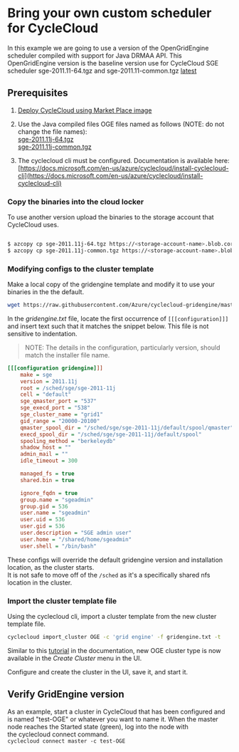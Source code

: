 # Bring your own custom scheduler for CycleCloud
In this example we are going to use a version of the OpenGridEngine scheduler compiled with support for Java DRMAA API. This OpenGridEngine version is the baseline version use for CycleCloud SGE scheduler sge-2011.11-64.tgz and sge-2011.11-common.tgz [latest](https://github.com/Azure/cyclecloud-gridengine/releases/latest)

## Prerequisites  
1. [Deploy CycleCloud using Market Place image](https://docs.microsoft.com/en-us/azure/cyclecloud/qs-install-marketplace?view=cyclecloud-8)
2. Use the Java compiled files OGE files named as follows (NOTE: do not change the file names):  		    
		    [sge-2011.11j-64.tgz](https://github.com/javierromancsa/BYO_custom_schduler_for_CycleCloud/blob/master/sge-2011.11j-64.tgz)  
		    [sge-2011.11j-common.tgz](https://github.com/javierromancsa/BYO_custom_schduler_for_CycleCloud/blob/master/sge-2011.11j-common.tgz)
		    
3. The cyclecloud cli must be configured. Documentation is available here:  
  [https://docs.microsoft.com/en-us/azure/cyclecloud/install-cyclecloud-cli](https://docs.microsoft.com/en-us/azure/cyclecloud/install-cyclecloud-cli)


### Copy the binaries into the cloud locker

To use another version upload the binaries to the storage account that CycleCloud uses.

```bash

$ azcopy cp sge-2011.11j-64.tgz https://<storage-account-name>.blob.core.windows.net/cyclecloud/gridengine/blobs/
$ azcopy cp sge-2011.11j-common.tgz https://<storage-account-name>.blob.core.windows.net/cyclecloud/gridengine/blobs/
```
### Modifying configs to the cluster template

Make a local copy of the gridengine template and modify it to use your binaries in the the default.

```bash
wget https://raw.githubusercontent.com/Azure/cyclecloud-gridengine/master/templates/gridengine.txt
```

In the _gridengine.txt_ file, locate the first occurrence of `[[[configuration]]]` and
insert text such that it matches the snippet below.  This file is not sensitive to 
indentation.

> NOTE:
> The details in the configuration, particularly version, should match the installer file name.

```ini
[[[configuration gridengine]]]
    make = sge
    version = 2011.11j
    root = /sched/sge/sge-2011-11j
    cell = "default"
    sge_qmaster_port = "537"
    sge_execd_port = "538"
    sge_cluster_name = "grid1"
    gid_range = "20000-20100"
    qmaster_spool_dir = "/sched/sge/sge-2011-11j/default/spool/qmaster" 
    execd_spool_dir = "/sched/sge/sge-2011-11j/default/spool"
    spooling_method = "berkeleydb"
    shadow_host = ""
    admin_mail = ""
    idle_timeout = 300

    managed_fs = true
    shared.bin = true

    ignore_fqdn = true
    group.name = "sgeadmin"
    group.gid = 536
    user.name = "sgeadmin"
    user.uid = 536
    user.gid = 536
    user.description = "SGE admin user"
    user.home = "/shared/home/sgeadmin"
    user.shell = "/bin/bash"

```

These configs will override the default gridengine version and installation location, as the cluster starts.  
It is not safe to move off of the `/sched` as it's a specifically shared nfs location in the cluster.

### Import the cluster template file

Using the cyclecloud cli, import a cluster template from the new cluster template file.

```bash
cyclecloud import_cluster OGE -c 'grid engine' -f gridengine.txt -t
```

Similar to this [tutorial](https://docs.microsoft.com/en-us/azure/cyclecloud/tutorials/modify-cluster-template) in the documentation, new OGE cluster type is now available in the *Create Cluster* menu in the UI.

Configure and create the cluster in the UI, save it, and start it.

## Verify GridEngine version
As an example, start a cluster in CycleCloud that has been configured and is named "test-OGE" or whatever you want to name it. When the master node reaches the Started state (green), log into the node with the cyclecloud connect command.  
		`cyclecloud connect master -c test-OGE`
